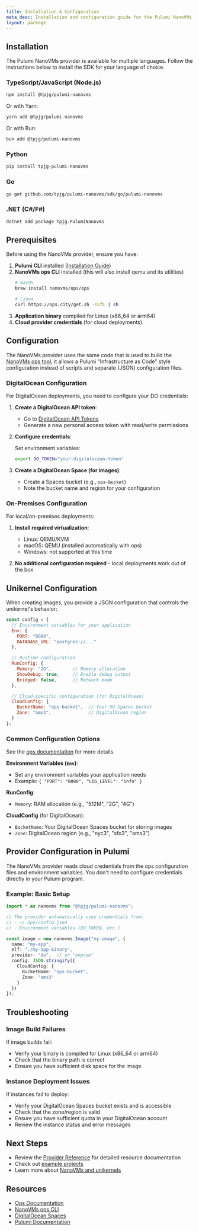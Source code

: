 ```yaml
---
title: Installation & Configuration
meta_desc: Installation and configuration guide for the Pulumi NanoVMs provider.
layout: package
---
```


## Installation

The Pulumi NanoVMs provider is available for multiple languages. Follow the instructions below to install the SDK for your language of choice.

### TypeScript/JavaScript (Node.js)

```bash
npm install @tpjg/pulumi-nanovms
```

Or with Yarn:

```bash
yarn add @tpjg/pulumi-nanovms
```

Or with Bun:

```bash
bun add @tpjg/pulumi-nanovms
```

### Python

```bash
pip install tpjg-pulumi-nanovms
```

### Go

```bash
go get github.com/tpjg/pulumi-nanovms/sdk/go/pulumi-nanovms
```

### .NET (C#/F#)

```bash
dotnet add package Tpjg.PulumiNanovms
```

## Prerequisites

Before using the NanoVMs provider, ensure you have:

1. **Pulumi CLI** installed ([Installation Guide](https://www.pulumi.com/docs/install/))
2. **NanoVMs ops CLI** installed (this will also install qemu and its utilities)
   ```bash
   # macOS
   brew install nanovms/ops/ops

   # Linux
   curl https://ops.city/get.sh -sSfL | sh
   ```
3. **Application binary** compiled for Linux (x86_64 or arm64)
4. **Cloud provider credentials** (for cloud deployments)

## Configuration

The NanoVMs provider uses the same code that is used to build the [NanoVMs ops tool](https://github.com/nanovms/ops), it allows a Pulumi "Infrastructure as Code" style configuration instead of scripts and separate (JSON) configuration files.

### DigitalOcean Configuration

For DigitalOcean deployments, you need to configure your DO credentials:

1. **Create a DigitalOcean API token**:
   - Go to [DigitalOcean API Tokens](https://cloud.digitalocean.com/account/api/tokens)
   - Generate a new personal access token with read/write permissions

2. **Configure credentials**:

   Set environment variables:
   ```bash
   export DO_TOKEN="your-digitalocean-token"
   ```

3. **Create a DigitalOcean Space (for images)**:
   - Create a Spaces bucket (e.g., `ops-bucket`)
   - Note the bucket name and region for your configuration

### On-Premises Configuration

For local/on-premises deployments:

1. **Install required virtualization**:
   - Linux: QEMU/KVM
   - macOS: QEMU (installed automatically with ops)
   - Windows: not supported at this time

2. **No additional configuration required** - local deployments work out of the box

## Unikernel Configuration

When creating images, you provide a JSON configuration that controls the unikernel's behavior:

```javascript
const config = {
  // Environment variables for your application
  Env: {
    PORT: "8080",
    DATABASE_URL: "postgres://..."
  },

  // Runtime configuration
  RunConfig: {
    Memory: "2G",        // Memory allocation
    ShowDebug: true,     // Enable debug output
    Bridged: false,      // Network mode
  },

  // Cloud-specific configuration (for DigitalOcean)
  CloudConfig: {
    BucketName: "ops-bucket",  // Your DO Spaces bucket
    Zone: "ams3",              // DigitalOcean region
  }
};
```

### Common Configuration Options

See the [ops documentation](https://docs.ops.city/ops/configuration) for more details.

**Environment Variables (`Env`)**:
- Set any environment variables your application needs
- Example: `{ "PORT": "8080", "LOG_LEVEL": "info" }`

**RunConfig**:
- `Memory`: RAM allocation (e.g., "512M", "2G", "4G")

**CloudConfig** (for DigitalOcean):
- `BucketName`: Your DigitalOcean Spaces bucket for storing images
- `Zone`: DigitalOcean region (e.g., "nyc3", "sfo3", "ams3")

## Provider Configuration in Pulumi

The NanoVMs provider reads cloud credentials from the ops configuration files and environment variables. You don't need to configure credentials directly in your Pulumi program.

### Example: Basic Setup

```typescript
import * as nanovms from "@tpjg/pulumi-nanovms";

// The provider automatically uses credentials from:
// - ~/.ops/config.json
// - Environment variables (DO_TOKEN, etc.)

const image = new nanovms.Image("my-image", {
  name: "my-app",
  elf: "./my-app-binary",
  provider: "do",  // or "onprem"
  config: JSON.stringify({
    CloudConfig: {
      BucketName: "ops-bucket",
      Zone: "ams3"
    }
  })
});
```

## Troubleshooting

### Image Build Failures

If image builds fail:
- Verify your binary is compiled for Linux (x86_64 or arm64)
- Check that the binary path is correct
- Ensure you have sufficient disk space for the image

### Instance Deployment Issues

If instances fail to deploy:
- Verify your DigitalOcean Spaces bucket exists and is accessible
- Check that the zone/region is valid
- Ensure you have sufficient quota in your DigitalOcean account
- Review the instance status and error messages

## Next Steps

- Review the [Provider Reference](./) for detailed resource documentation
- Check out [example projects](https://github.com/tpjg/pulumi-nanovms/tree/main/examples)
- Learn more about [NanoVMs and unikernels](https://nanovms.com)

## Resources

- [Ops Documentation](https://docs.ops.city/)
- [NanoVMs ops CLI](https://github.com/nanovms/ops)
- [DigitalOcean Spaces](https://docs.digitalocean.com/products/spaces/)
- [Pulumi Documentation](https://www.pulumi.com/docs/)
